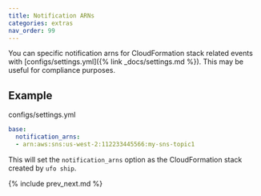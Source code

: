 ```yaml
---
title: Notification ARNs
categories: extras
nav_order: 99
---
```


You can specific notification arns for CloudFormation stack related events with [configs/settings.yml]({% link _docs/settings.md %}). This may be useful for compliance purposes.

## Example

configs/settings.yml

```yaml
base:
  notification_arns:
  - arn:aws:sns:us-west-2:112233445566:my-sns-topic1
```

This will set the `notification_arns` option as the CloudFormation stack created by `ufo ship`.

{% include prev_next.md %}
